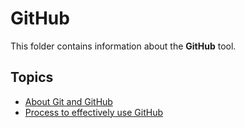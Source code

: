 # GitHub 

This folder contains information about the **GitHub** tool.  

## Topics
- [About Git and GitHub](./GitHubNotes.md)
- [Process to effectively use GitHub ](./github_process.md)